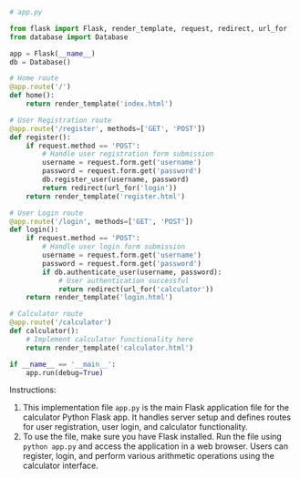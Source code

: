 ```python
# app.py

from flask import Flask, render_template, request, redirect, url_for
from database import Database

app = Flask(__name__)
db = Database()

# Home route
@app.route('/')
def home():
    return render_template('index.html')

# User Registration route
@app.route('/register', methods=['GET', 'POST'])
def register():
    if request.method == 'POST':
        # Handle user registration form submission
        username = request.form.get('username')
        password = request.form.get('password')
        db.register_user(username, password)
        return redirect(url_for('login'))
    return render_template('register.html')

# User Login route
@app.route('/login', methods=['GET', 'POST'])
def login():
    if request.method == 'POST':
        # Handle user login form submission
        username = request.form.get('username')
        password = request.form.get('password')
        if db.authenticate_user(username, password):
            # User authentication successful
            return redirect(url_for('calculator'))
    return render_template('login.html')

# Calculator route
@app.route('/calculator')
def calculator():
    # Implement calculator functionality here
    return render_template('calculator.html')

if __name__ == '__main__':
    app.run(debug=True)
```

Instructions:
1. This implementation file `app.py` is the main Flask application file for the calculator Python Flask app. It handles server setup and defines routes for user registration, user login, and calculator functionality.
2. To use the file, make sure you have Flask installed. Run the file using `python app.py` and access the application in a web browser. Users can register, login, and perform various arithmetic operations using the calculator interface.
